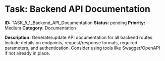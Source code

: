 # Task: Backend API Documentation

**ID:** TASK_5_1_Backend_API_Documentation
**Status:** pending
**Priority:** Medium
**Category:** Documentation

**Description:**
Generate/update API documentation for all backend routes. Include details on endpoints, request/response formats, required parameters, and authentication. Consider using tools like Swagger/OpenAPI if not already in place.
